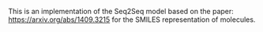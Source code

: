 This is an implementation of the Seq2Seq model based on the paper: https://arxiv.org/abs/1409.3215 for the SMILES representation of molecules. 
